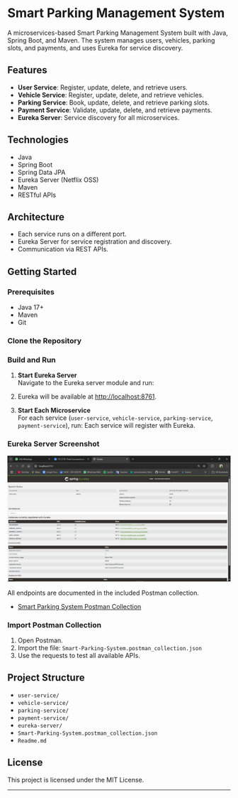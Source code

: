 # Smart Parking Management System

A microservices-based Smart Parking Management System built with Java, Spring Boot, and Maven. The system manages users, vehicles, parking slots, and payments, and uses Eureka for service discovery.

## Features

- **User Service**: Register, update, delete, and retrieve users.
- **Vehicle Service**: Register, update, delete, and retrieve vehicles.
- **Parking Service**: Book, update, delete, and retrieve parking slots.
- **Payment Service**: Validate, update, delete, and retrieve payments.
- **Eureka Server**: Service discovery for all microservices.

## Technologies

- Java
- Spring Boot
- Spring Data JPA
- Eureka Server (Netflix OSS)
- Maven
- RESTful APIs

## Architecture

- Each service runs on a different port.
- Eureka Server for service registration and discovery.
- Communication via REST APIs.

## Getting Started

### Prerequisites

- Java 17+
- Maven
- Git

### Clone the Repository
### Build and Run

1. **Start Eureka Server**  
   Navigate to the Eureka server module and run:
2. Eureka will be available at [http://localhost:8761](http://localhost:8761).

2. **Start Each Microservice**  
   For each service (`user-service`, `vehicle-service`, `parking-service`, `payment-service`), run:
   Each service will register with Eureka.

### Eureka Server Screenshot

![image alt](https://github.com/oshanshanuka/Smart-Parking-Management-System/blob/main/Screenshot%20(180).png?raw=true)


All endpoints are documented in the included Postman collection.

- [Smart Parking System Postman Collection](Smart-Parking-System.postman_collection.json)





### Import Postman Collection

1. Open Postman.
2. Import the file: `Smart-Parking-System.postman_collection.json`
3. Use the requests to test all available APIs.



## Project Structure

- `user-service/`
- `vehicle-service/`
- `parking-service/`
- `payment-service/`
- `eureka-server/`
- `Smart-Parking-System.postman_collection.json`
- `Readme.md`

## License

This project is licensed under the MIT License.

---
